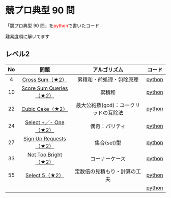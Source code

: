 # 競プロ典型 90 問

「競プロ典型 90 問」を<span style="color: red; ">python</span>で書いたコード

難易度順に解いてます

## レベル2

| No | 問題 | アルゴリズム | コード |
| :----: | :----: | :----: | :----: |
| 4 | [Cross Sum（★2）](https://atcoder.jp/contests/typical90/tasks/typical90_d) | 累積和・前処理・包除原理 | [python](https://github.com/endeavort/Typical-90-Programming-Problems-python/blob/main/Level_2/cross_sum.py) |
| 10 | [Score Sum Queries（★2）](https://atcoder.jp/contests/typical90/tasks/typical90_j) | 累積和 | [python](https://github.com/endeavort/Typical-90-Programming-Problems-python/blob/main/Level_2/score_sum_queries.py) |
| 22 | [Cubic Cake（★2）](https://atcoder.jp/contests/typical90/tasks/typical90_v) | 最大公約数(gcd)：ユークリッドの互除法 | [python](https://github.com/endeavort/Typical-90-Programming-Problems-python/blob/main/Level_2/cubic_cake.py) |
| 24 | [Select +／- One（★2）](https://atcoder.jp/contests/typical90/tasks/typical90_x) | 偶奇：パリティ | [python](https://github.com/endeavort/Typical-90-Programming-Problems-python/blob/main/Level_2/select_one.py) |
| 27 | [Sign Up Requests （★2）](https://atcoder.jp/contests/typical90/tasks/typical90_aa) | 集合(set)型 | [python](https://github.com/endeavort/Typical-90-Programming-Problems-python/blob/main/Level_2/sign_up_requests.py) |
| 33 | [Not Too Bright（★2）](https://atcoder.jp/contests/typical90/tasks/typical90_ag) | コーナーケース | [python](https://github.com/endeavort/Typical-90-Programming-Problems-python/blob/main/Level_2/not_too_bright.py) |
| 55 | [Select 5（★2）](https://atcoder.jp/contests/typical90/tasks/typical90_bc) | 定数倍の見積もり・計算の工夫 | [python](https://github.com/endeavort/Typical-90-Programming-Problems-python/blob/main/Level_2/select5.py) |
|  | [](https://atcoder.jp/contests/typical90/tasks/typical90_) |  | [python](https://github.com/endeavort/Typical-90-Programming-Problems-python/blob/main/Level_2/.py) |




